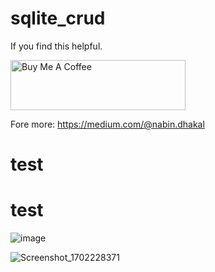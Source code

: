 # sqlite_crud

If you find this helpful.

<a href="https://www.buymeacoffee.com/nabindhakal" target="_blank"><img src="https://cdn.buymeacoffee.com/buttons/default-orange.png" alt="Buy Me A Coffee" height="80" width="280"></a>

Fore more: https://medium.com/@nabin.dhakal
# test
# test

![image](https://github.com/sravan1223/sravan1223/assets/153508717/8743c821-03e3-4e19-846f-2fc853c02652)

![Screenshot_1702228371](https://github.com/sravan1223/sravan1223/assets/153508717/ab3dbfcc-8474-4898-a8fd-43a6c2152a60)


